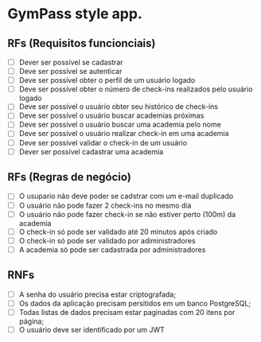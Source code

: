 # GymPass style app.

## RFs (Requisitos funcionciais)

- [ ] Dever ser possível se cadastrar
- [ ] Deve ser possível se autenticar
- [ ] Deve ser possível obter o perfil de um usuário logado
- [ ] Deve ser possível obter o número de check-ins realizados pelo usuário logado
- [ ] Deve ser possível o usuário obter seu histórico de check-ins
- [ ] Deve ser possível o usuário buscar academias próximas
- [ ] Deve ser possível o usuário buscar uma academia pelo nome
- [ ] Deve ser possível o usuário realizar check-in em uma academia
- [ ] Deve ser possível validar o check-in de um usuário
- [ ] Dever ser possível cadastrar uma academia

## RFs (Regras de negócio)

- [ ] O usupario não deve poder se cadstrar com um e-mail duplicado
- [ ] O usuário não pode fazer 2 check-ins no mesmo dia
- [ ] O usuário não pode fazer check-in se não estiver perto (100m) da academia
- [ ] O check-in só pode ser validado até 20 minutos após criado
- [ ] O check-in só pode ser validado por adiministradores
- [ ] A academia só pode ser cadastrada por administradores

## RNFs

- [ ] A senha do usuário precisa estar criptografada;
- [ ] Os dados da aplicação precisam persitidos em um banco PostgreSQL;
- [ ] Todas listas de dados precisam estar paginadas com 20 itens por página;
- [ ] O usuário deve ser identificado por um JWT
